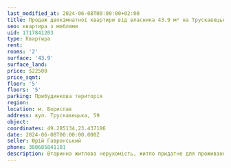 ```yaml
---
last_modified_at: 2024-06-08T00:00:00+02:00
title: Продаж двокімнатної квартири від власника 43.9 м² на Трускавецькій
seo: квартира з меблями
uid: 1717841203
type: Квартира
rent:
rooms: '2'
surface: '43.9'
surface_land:
price: $22500
price_sqmt:
floor: '5'
floors: '5'
parking: Прибудинкова територія
region:
location: м. Борислав
address: вул. Трускавецька, 59
object:
coordinates: 49.285134,23.437186
date: 2024-06-08T00:00:00.000Z
seller: Юрій Гавронський
phone: 380685841101
description: Вторинна житлова нерухомість, житло придатне для проживання
---
```

